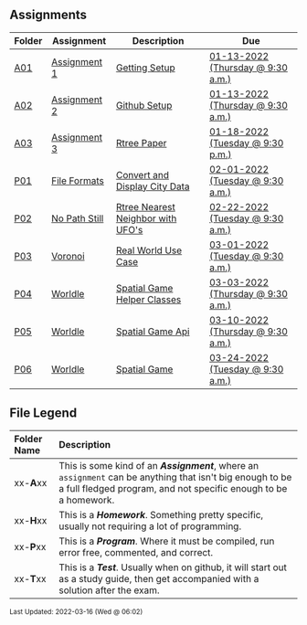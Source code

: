 ## Assignments
| Folder | Assignment | Description | Due|
 | ------------|------------|------------|------------|
 | [A01](https://github.com/rugbyprof/4553-Spatial-DS/tree/master/Assignments/A01) | [ Assignment 1 ](https://github.com/rugbyprof/4553-Spatial-DS/tree/master/Assignments/A01) | [ Getting Setup](https://github.com/rugbyprof/4553-Spatial-DS/tree/master/Assignments/A01) | [01-13-2022 (Thursday @ 9:30 a.m.)](https://github.com/rugbyprof/4553-Spatial-DS/tree/master/Assignments/A01) |
 | [A02](https://github.com/rugbyprof/4553-Spatial-DS/tree/master/Assignments/A02) | [ Assignment 2 ](https://github.com/rugbyprof/4553-Spatial-DS/tree/master/Assignments/A02) | [ Github Setup](https://github.com/rugbyprof/4553-Spatial-DS/tree/master/Assignments/A02) | [01-13-2022 (Thursday @ 9:30 a.m.)](https://github.com/rugbyprof/4553-Spatial-DS/tree/master/Assignments/A02) |
 | [A03](https://github.com/rugbyprof/4553-Spatial-DS/tree/master/Assignments/A03) | [ Assignment 3 ](https://github.com/rugbyprof/4553-Spatial-DS/tree/master/Assignments/A03) | [ Rtree Paper](https://github.com/rugbyprof/4553-Spatial-DS/tree/master/Assignments/A03) | [01-18-2022 (Tuesday @ 9:30 p.m.)](https://github.com/rugbyprof/4553-Spatial-DS/tree/master/Assignments/A03) |
 | [P01](https://github.com/rugbyprof/4553-Spatial-DS/tree/master/Assignments/P01) | [ File Formats ](https://github.com/rugbyprof/4553-Spatial-DS/tree/master/Assignments/P01) | [ Convert and Display City Data](https://github.com/rugbyprof/4553-Spatial-DS/tree/master/Assignments/P01) | [02-01-2022 (Tuesday @ 9:30 a.m.)](https://github.com/rugbyprof/4553-Spatial-DS/tree/master/Assignments/P01) |
 | [P02](https://github.com/rugbyprof/4553-Spatial-DS/tree/master/Assignments/P02) | [ No Path Still ](https://github.com/rugbyprof/4553-Spatial-DS/tree/master/Assignments/P02) | [ Rtree Nearest Neighbor with UFO's](https://github.com/rugbyprof/4553-Spatial-DS/tree/master/Assignments/P02) | [02-22-2022 (Tuesday @ 9:30 a.m.)](https://github.com/rugbyprof/4553-Spatial-DS/tree/master/Assignments/P02) |
 | [P03](https://github.com/rugbyprof/4553-Spatial-DS/tree/master/Assignments/P03) | [ Voronoi ](https://github.com/rugbyprof/4553-Spatial-DS/tree/master/Assignments/P03) | [ Real World Use Case](https://github.com/rugbyprof/4553-Spatial-DS/tree/master/Assignments/P03) | [03-01-2022 (Tuesday @ 9:30 a.m.)](https://github.com/rugbyprof/4553-Spatial-DS/tree/master/Assignments/P03) |
 | [P04](https://github.com/rugbyprof/4553-Spatial-DS/tree/master/Assignments/P04) | [ Worldle ](https://github.com/rugbyprof/4553-Spatial-DS/tree/master/Assignments/P04) | [ Spatial Game Helper Classes](https://github.com/rugbyprof/4553-Spatial-DS/tree/master/Assignments/P04) | [03-03-2022 (Thursday @ 9:30 a.m.)](https://github.com/rugbyprof/4553-Spatial-DS/tree/master/Assignments/P04) |
 | [P05](https://github.com/rugbyprof/4553-Spatial-DS/tree/master/Assignments/P05) | [ Worldle ](https://github.com/rugbyprof/4553-Spatial-DS/tree/master/Assignments/P05) | [ Spatial Game Api](https://github.com/rugbyprof/4553-Spatial-DS/tree/master/Assignments/P05) | [03-10-2022 (Thursday @ 9:30 a.m.)](https://github.com/rugbyprof/4553-Spatial-DS/tree/master/Assignments/P05) |
 | [P06](https://github.com/rugbyprof/4553-Spatial-DS/tree/master/Assignments/P06) | [ Worldle ](https://github.com/rugbyprof/4553-Spatial-DS/tree/master/Assignments/P06) | [ Spatial Game](https://github.com/rugbyprof/4553-Spatial-DS/tree/master/Assignments/P06) | [03-24-2022 (Tuesday @ 9:30 a.m.)](https://github.com/rugbyprof/4553-Spatial-DS/tree/master/Assignments/P06) |
 
    
## File Legend

| Folder Name | Description |
|:-----------|:-------------|
|xx-**A**xx | This is some kind of an ***Assignment***, where an `assignment` can be anything that isn't big enough to be a full fledged program, and not specific enough to be a homework. |
|xx-**H**xx | This is a ***Homework***. Something pretty specific, usually not requiring a lot of programming. |
|xx-**P**xx | This is a ***Program***. Where it must be compiled, run error free, commented, and correct. |
|xx-**T**xx | This is a ***Test***. Usually when on github, it will start out as a study guide, then get accompanied with a solution after the exam. |

    
<sup>Last Updated: 2022-03-16 (Wed @ 06:02)</sup>